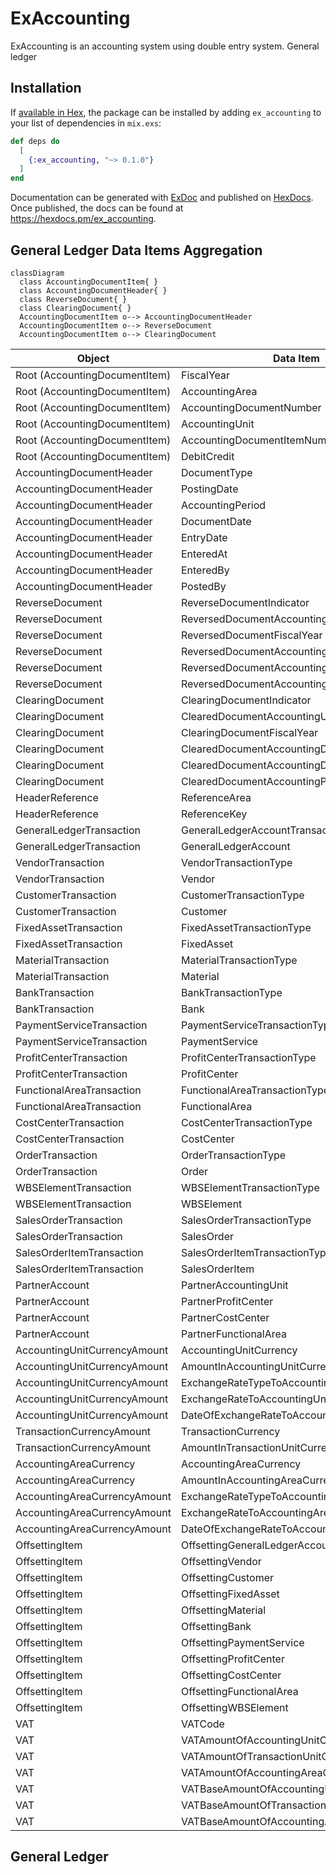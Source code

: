 # ExAccounting

ExAccounting is an accounting system using double entry system. 
General ledger 

## Installation

If [available in Hex](https://hex.pm/docs/publish), the package can be installed
by adding `ex_accounting` to your list of dependencies in `mix.exs`:

```elixir
def deps do
  [
    {:ex_accounting, "~> 0.1.0"}
  ]
end
```

Documentation can be generated with [ExDoc](https://github.com/elixir-lang/ex_doc)
and published on [HexDocs](https://hexdocs.pm). Once published, the docs can
be found at <https://hexdocs.pm/ex_accounting>.

## General Ledger Data Items Aggregation

```mermaid
classDiagram
  class AccountingDocumentItem{ }
  class AccountingDocumentHeader{ }
  class ReverseDocument{ }
  class ClearingDocument{ }
  AccountingDocumentItem o--> AccountingDocumentHeader
  AccountingDocumentItem o--> ReverseDocument
  AccountingDocumentItem o--> ClearingDocument

```

| Object | Data Item |
|--------|-----------|
| Root (AccountingDocumentItem)   | FiscalYear |
| Root (AccountingDocumentItem)   | AccountingArea |
| Root (AccountingDocumentItem)   | AccountingDocumentNumber |
| Root (AccountingDocumentItem)   | AccountingUnit |
| Root (AccountingDocumentItem)   | AccountingDocumentItemNumber |
| Root (AccountingDocumentItem) | DebitCredit |
| AccountingDocumentHeader | DocumentType |
| AccountingDocumentHeader | PostingDate |
| AccountingDocumentHeader   | AccountingPeriod |
| AccountingDocumentHeader | DocumentDate |
| AccountingDocumentHeader | EntryDate |
| AccountingDocumentHeader | EnteredAt |
| AccountingDocumentHeader | EnteredBy |
| AccountingDocumentHeader | PostedBy |
| ReverseDocument | ReverseDocumentIndicator |
| ReverseDocument | ReversedDocumentAccountingUnit |
| ReverseDocument | ReversedDocumentFiscalYear |
| ReverseDocument | ReversedDocumentAccountingDocument |
| ReverseDocument | ReversedDocumentAccountingDocumentItem |
| ReverseDocument | ReversedDocumentAccountingPeriod |
| ClearingDocument | ClearingDocumentIndicator |
| ClearingDocument | ClearedDocumentAccountingUnit |
| ClearingDocument | ClearingDocumentFiscalYear |
| ClearingDocument | ClearedDocumentAccountingDocument |
| ClearingDocument | ClearedDocumentAccountingDocumentItem |
| ClearingDocument | ClearedDocumentAccountingPeriod |
| HeaderReference | ReferenceArea |
| HeaderReference | ReferenceKey |
| GeneralLedgerTransaction | GeneralLedgerAccountTransactionType |
| GeneralLedgerTransaction | GeneralLedgerAccount |
| VendorTransaction | VendorTransactionType |
| VendorTransaction | Vendor |
| CustomerTransaction | CustomerTransactionType |
| CustomerTransaction | Customer |
| FixedAssetTransaction | FixedAssetTransactionType |
| FixedAssetTransaction | FixedAsset |
| MaterialTransaction | MaterialTransactionType |
| MaterialTransaction | Material |
| BankTransaction | BankTransactionType |
| BankTransaction | Bank |
| PaymentServiceTransaction | PaymentServiceTransactionType |
| PaymentServiceTransaction | PaymentService |
| ProfitCenterTransaction | ProfitCenterTransactionType |
| ProfitCenterTransaction | ProfitCenter |
| FunctionalAreaTransaction | FunctionalAreaTransactionType |
| FunctionalAreaTransaction | FunctionalArea |
| CostCenterTransaction | CostCenterTransactionType |
| CostCenterTransaction | CostCenter |
| OrderTransaction | OrderTransactionType |
| OrderTransaction | Order |
| WBSElementTransaction | WBSElementTransactionType |
| WBSElementTransaction  | WBSElement |
| SalesOrderTransaction | SalesOrderTransactionType |
| SalesOrderTransaction | SalesOrder |
| SalesOrderItemTransaction | SalesOrderItemTransactionType |
| SalesOrderItemTransaction | SalesOrderItem |
| PartnerAccount | PartnerAccountingUnit |
| PartnerAccount | PartnerProfitCenter |
| PartnerAccount | PartnerCostCenter |
| PartnerAccount | PartnerFunctionalArea |
| AccountingUnitCurrencyAmount | AccountingUnitCurrency |
| AccountingUnitCurrencyAmount | AmountInAccountingUnitCurrency |
| AccountingUnitCurrencyAmount | ExchangeRateTypeToAccountingUnitCurrency |
| AccountingUnitCurrencyAmount | ExchangeRateToAccountingUnitCurrency |
| AccountingUnitCurrencyAmount | DateOfExchangeRateToAccountingUnitCurrency |
| TransactionCurrencyAmount | TransactionCurrency |
| TransactionCurrencyAmount | AmountInTransactionUnitCurrency |
| AccountingAreaCurrency | AccountingAreaCurrency |
| AccountingAreaCurrency | AmountInAccountingAreaCurrency |
| AccountingAreaCurrencyAmount | ExchangeRateTypeToAccountingAreaCurrency |
| AccountingAreaCurrencyAmount | ExchangeRateToAccountingAreaCurrency |
| AccountingAreaCurrencyAmount | DateOfExchangeRateToAccountingAreaCurrency |
| OffsettingItem | OffsettingGeneralLedgerAccount |
| OffsettingItem | OffsettingVendor |
| OffsettingItem | OffsettingCustomer |
| OffsettingItem | OffsettingFixedAsset |
| OffsettingItem | OffsettingMaterial |
| OffsettingItem | OffsettingBank |
| OffsettingItem | OffsettingPaymentService |
| OffsettingItem | OffsettingProfitCenter |
| OffsettingItem | OffsettingCostCenter |
| OffsettingItem | OffsettingFunctionalArea |
| OffsettingItem | OffsettingWBSElement |
| VAT | VATCode |
| VAT | VATAmountOfAccountingUnitCurrency |
| VAT | VATAmountOfTransactionUnitCurrency |
| VAT | VATAmountOfAccountingAreaCurrency |
| VAT | VATBaseAmountOfAccountingUnitCurrency |
| VAT | VATBaseAmountOfTransactionUnitCurrency |
| VAT | VATBaseAmountOfAccountingAreaCurrency |


## General Ledger 
